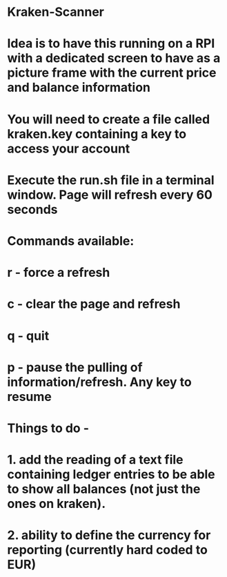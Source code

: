 # Kraken-Scanner
#
# Idea is to have this running on a RPI with a dedicated screen to have as a picture frame with the current price and balance information
#
# You will need to create a file called kraken.key containing a key to access your account
#
# Execute the run.sh file in a terminal window. Page will refresh every 60 seconds
#
# Commands available:
#
# r - force a refresh
# c - clear the page and refresh
# q - quit
# p - pause the pulling of information/refresh. Any key to resume
#
# Things to do -
# 
# 1. add the reading of a text file containing ledger entries to be able to show all balances (not just the ones on kraken).
# 2. ability to define the currency for reporting (currently hard coded to EUR)
